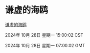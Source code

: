 # 谦虚的海鸥
[谦虚的海鸥](http://219.139.197.74:56308/qxdho/course/base/hotlink/index.php)

2024年 10月 28日 星期一 15:00:02 CST

2024年 10月 28日 星期一 07:00:02 GMT
